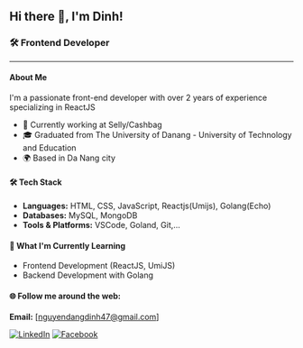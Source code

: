 ## Hi there 👋, I'm Dinh!

### 🛠 Frontend Developer

---

#### About Me

I'm a passionate front-end developer with over 2 years of experience specializing in ReactJS

-   💼 Currently working at Selly/Cashbag 
-   🎓 Graduated from The University of Danang - University of Technology and Education
-   🌍 Based in Da Nang city

#### 🛠 Tech Stack

-   **Languages:** HTML, CSS, JavaScript, Reactjs(Umijs), Golang(Echo)
-   **Databases:** MySQL, MongoDB
-   **Tools & Platforms:** VSCode, Goland, Git,...

#### 🌱 What I'm Currently Learning

-   Frontend Development (ReactJS, UmiJS)
-   Backend Development with Golang

#### 🌐 Follow me around the web:

**Email:** [nguyendangdinh47@gmail.com]

<div>
<a href="https://www.linkedin.com/in/hoanglh96/" target="_blank"><img src="https://img.shields.io/badge/LinkedIn-%230077B5.svg?&style=flat-square&logo=linkedin&logoColor=white" alt="LinkedIn"></a>
<a href="https://www.facebook.com/profile.php?id=100007937435761" target="_blank"><img src="https://img.shields.io/badge/Facebook-%231877F2.svg?&style=flat-square&logo=facebook&logoColor=white" alt="Facebook"></a>
</div>
